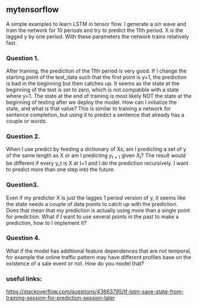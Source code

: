 ## mytensorflow
A simple examples to learn LSTM in tensor flow.  I generate a sin wave and train the network for 10 periods and try to predict the 11th period.  X is the lagged y by one period.  With these parameters the network trains relatively fast.

### Question 1.  
After training, the prediction of the 11th period is very good.  If I change the starting point of the test_data such that the first point is y=1, the prediction is bad in the beginning but then catches up.  It seems as the state at the beginning of the test is set to zero, which is not compatible with a state where y=1.  The state at the end of training is most likely NOT the state at the beginning of testing after we deploy the model.  How can I initialize the state, and what is that value?  This is similar to training a network for sentence completion, but using it to predict a sentence that already has a couple or words.

### Question 2.  
When I use predict by feeding a dictionary of Xs, am I predicting a set of y of the same length as X or am I predicting $y_{t+1}$ given $X_t$?  The result would be different if every y_t is X at t+1 and I do the prediction recursively.  I want to predict more than one step into the future.

### Question3.
Even if my predictor X is just the lagges 1 period version of y, it seems like the state needs a couple of data points to catch up with the prediction.  Does that mean that my prediction is actually using more than a single point for prediction.  What if I want to use several points in the past to make a prediction, how to I implement it?

### Question 4.  
What if the model has additional feature dependences that are not temporal, for example the online traffic pattern may have different profiles base on the existence of a sale event or not.  How do you model that?

### useful links:
https://stackoverflow.com/questions/43663795/tf-lstm-save-state-from-training-session-for-prediction-session-later
